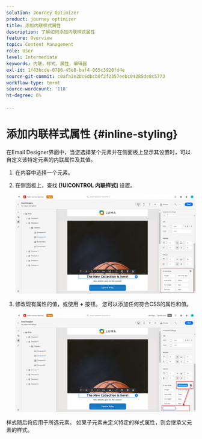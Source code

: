 ```yaml
---
solution: Journey Optimizer
product: journey optimizer
title: 添加内联样式属性
description: 了解如何添加内联样式属性
feature: Overview
topic: Content Management
role: User
level: Intermediate
keywords: 内联，样式，属性，编辑器
exl-id: 1f43bcde-0786-45e8-baf4-065c3920fd4e
source-git-commit: c0afa3e2bc6dbcb0f2f2357eebc04285de8c5773
workflow-type: tm+mt
source-wordcount: '118'
ht-degree: 6%

---
```


# 添加内联样式属性 {#inline-styling}

在Email Designer界面中，当您选择某个元素并在侧面板上显示其设置时，可以自定义该特定元素的内联属性及其值。

1. 在内容中选择一个元素。
1. 在侧面板上，查找 **[!UICONTROL 内联样式]** 设置。

   ![](assets/styles_1.png)

1. 修改现有属性的值，或使用 **+** 按钮。 您可以添加任何符合CSS的属性和值。

   ![](assets/styles_2.png)

样式随后将应用于所选元素。 如果子元素未定义特定的样式属性，则会继承父元素的样式。
